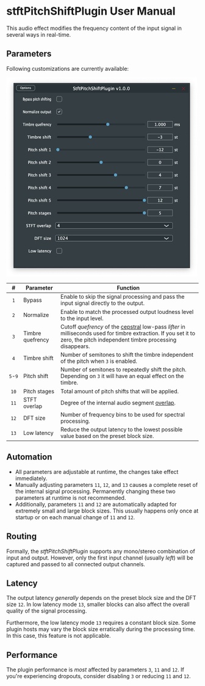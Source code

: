 # stftPitchShiftPlugin User Manual

This audio effect modifies the frequency content of the input signal in several ways in real-time.

## Parameters

Following customizations are currently available:

<img src="assets/screenshot.png" width="500">

| # | Parameter | Function |
|:-:| ------- | -------- |
| `1` | Bypass | Enable to skip the signal processing and pass the input signal directly to the output. |
| `2` | Normalize | Enable to match the processed output loudness level to the input level. |
| `3` | Timbre quefrency | Cutoff _quefrency_ of the [cepstral](https://en.wikipedia.org/wiki/Cepstrum) low-pass _lifter_ in milliseconds used for timbre extraction. If you set it to zero, the pitch independent timbre processing disappears. |
| `4` | Timbre shift | Number of semitones to shift the timbre independent of the pitch when `3` is enabled. |
| <nobr>`5`-`9`</nobr> | Pitch shift | Number of semitones to repeatedly shift the pitch. Depending on `3` it will have an equal effect on the timbre. |
| `10` | Pitch stages | Total amount of pitch shifts that will be applied. |
| `11` | STFT overlap | Degree of the internal audio segment [overlap](https://api.semanticscholar.org/CorpusID:15841658). |
| `12` | DFT size | Number of frequency bins to be used for spectral processing. |
| `13` | Low latency | Reduce the output latency to the lowest possible value based on the preset block size. |

## Automation

- All parameters are adjustable at runtime, the changes take effect immediately.
- Manually adjusting parameters `11`, `12`, and `13` causes a complete reset of the internal signal processing. Permanently changing these two parameters at runtime is not recommended.
- Additionally, parameters `11` and `12` are automatically adapted for extremely small and large block sizes. This usually happens only once at startup or on each manual change of `11` and `12`.

## Routing

Formally, the _stftPitchShiftPlugin_ supports any mono/stereo combination of input and output.
However, only the first input channel (usually _left_) will be captured and passed to all connected output channels.

## Latency

The output latency _generally_ depends on the preset block size and the DFT size `12`.
In low latency mode `13`, smaller blocks can also affect the overall quality of the signal processing.

Furthermore, the low latency mode `13` requires a constant block size. Some plugin hosts may vary the block size erratically during the processing time. In this case, this feature is not applicable.

## Performance

The plugin performance is _most_ affected by parameters `3`, `11` and `12`.
If you're experiencing dropouts, consider disabling `3` or reducing `11` and `12`.
